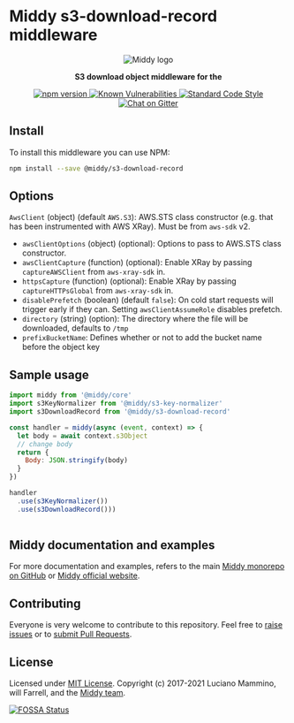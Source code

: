 # Middy s3-download-record middleware

<div align="center">
  <img alt="Middy logo" src="https://raw.githubusercontent.com/middyjs/middy/main/docs/img/middy-logo.png"/>
</div>

<div align="center">
  <p><strong>
    S3 download object middleware for the 
  </strong></p>
</div>

<div align="center">
<p>
  <a href="http://badge.fury.io/js/%40middy%2Fs3-download-record">
    <img src="https://badge.fury.io/js/%40middy%2Fs3-download-record.svg" alt="npm version" style="max-width:100%;">
  </a>
  <a href="https://snyk.io/test/github/middyjs/middy">
    <img src="https://snyk.io/test/github/middyjs/middy/badge.svg" alt="Known Vulnerabilities" data-canonical-src="https://snyk.io/test/github/middyjs/middy" style="max-width:100%;">
  </a>
  <a href="https://standardjs.com/">
    <img src="https://img.shields.io/badge/code_style-standard-brightgreen.svg" alt="Standard Code Style"  style="max-width:100%;">
  </a>
  <a href="https://gitter.im/middyjs/Lobby">
    <img src="https://badges.gitter.im/gitterHQ/gitter.svg" alt="Chat on Gitter"  style="max-width:100%;">
  </a>
</p>
</div>

## Install

To install this middleware you can use NPM:

```bash
npm install --save @middy/s3-download-record
```


## Options
 `AwsClient` (object) (default `AWS.S3`): AWS.STS class constructor (e.g. that has been instrumented with AWS XRay). Must be from `aws-sdk` v2.
- `awsClientOptions` (object) (optional): Options to pass to AWS.STS class constructor.
- `awsClientCapture` (function) (optional): Enable XRay by passing `captureAWSClient` from `aws-xray-sdk` in.
- `httpsCapture` (function) (optional): Enable XRay by passing `captureHTTPsGlobal` from `aws-xray-sdk` in.
- `disablePrefetch` (boolean) (default `false`): On cold start requests will trigger early if they can. Setting `awsClientAssumeRole` disables prefetch.
- `directory` (string) (option): The directory where the file will be downloaded, defaults to `/tmp`
- `prefixBucketName`: Defines whether or not to add the bucket name before the object key

## Sample usage

```javascript
import middy from '@middy/core'
import s3KeyNormalizer from '@middy/s3-key-normalizer'
import s3DownloadRecord from '@middy/s3-download-record'

const handler = middy(async (event, context) => {
  let body = await context.s3Object
  // change body
  return {
    Body: JSON.stringify(body)
  }
})

handler
  .use(s3KeyNormalizer())
  .use(s3DownloadRecord()))
  
```


## Middy documentation and examples

For more documentation and examples, refers to the main [Middy monorepo on GitHub](https://github.com/middyjs/middy) or [Middy official website](https://middy.js.org).


## Contributing

Everyone is very welcome to contribute to this repository. Feel free to [raise issues](https://github.com/middyjs/middy/issues) or to [submit Pull Requests](https://github.com/middyjs/middy/pulls).


## License

Licensed under [MIT License](LICENSE). Copyright (c) 2017-2021 Luciano Mammino, will Farrell, and the [Middy team](https://github.com/middyjs/middy/graphs/contributors).

<a href="https://app.fossa.io/projects/git%2Bgithub.com%2Fmiddyjs%2Fmiddy?ref=badge_large">
  <img src="https://app.fossa.io/api/projects/git%2Bgithub.com%2Fmiddyjs%2Fmiddy.svg?type=large" alt="FOSSA Status"  style="max-width:100%;">
</a>
